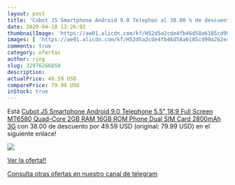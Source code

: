 ```yaml
---
layout: post
title: 'Cubot J5 Smartphone Android 9.0 Telephon al 38.00 % de descuento'
date: 2020-04-18 13:26:02
thumbnailImage: 'https://ae01.alicdn.com/kf/H52d5a2cde4fb46d58a6185cd99a2b2e4M/Cubot-J5-Smartphone-Android-9-0-Telephone-5-5-18-9-Full-Screen-MT6580-Quad-Core.jpg_350x350._SL200_.jpg'
images: [ 'https://ae01.alicdn.com/kf/H52d5a2cde4fb46d58a6185cd99a2b2e4M/Cubot-J5-Smartphone-Android-9-0-Telephone-5-5-18-9-Full-Screen-MT6580-Quad-Core.jpg_350x350._SL200_.jpg' ]
comments: true
category: ofertas
author: ring
slug: 32976266850
description:
actualPrice: 49.59 USD
comparePrice: 79.99 USD
inStock: true
---
```


Está [Cubot J5 Smartphone Android 9.0 Telephone 5.5" 18:9 Full Screen MT6580 Quad-Core 2GB RAM 16GB ROM Phone Dual SIM Card 2800mAh 3G](https://www.amazon.com/dp/32976266850/?tag=redken08-20) con 38.00 de descuento por 49.59 USD (original: 79.99 USD) en el siguiente enlace!

[![](https://ae01.alicdn.com/kf/H52d5a2cde4fb46d58a6185cd99a2b2e4M/Cubot-J5-Smartphone-Android-9-0-Telephone-5-5-18-9-Full-Screen-MT6580-Quad-Core.jpg_350x350._SL200_.jpg)](https://www.amazon.com/dp/32976266850/?tag=redken08-20)

[Ver la oferta!!](https://www.amazon.com/dp/32976266850/?tag=redken08-20)

[Consulta otras ofertas en nuestro canal de telegram](https://t.me/s/ofertas25)
